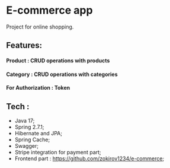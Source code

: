 # E-commerce app
Project for online shopping.

## Features:

#### Product : CRUD operations with products

#### Category : CRUD operations with categories

#### For Authorization : Token

## Tech :

   - Java 17;
   - Spring 2.7.1;
   - Hibernate and JPA;
   - Spring Cache;
   - Swagger;
   - Stripe integration for payment part;
   - Frontend part : https://github.com/zokirov1234/e-commerce;